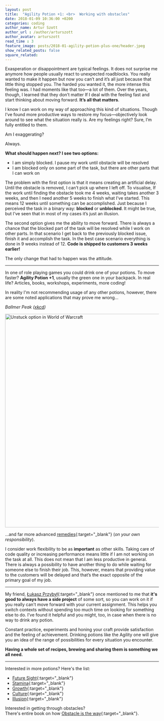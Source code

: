 ```yaml
---
layout: post
title:  "Agility Potion +1: <br>  Working with obstacles"
date: 2018-01-09 10:36:00 +0200
categories: coding
author_name: Artur Szott
author_url : /author/arturszott
author_avatar: arturszott
read_time : 3
feature_image: posts/2018-01-agility-potion-plus-one/header.jpeg
show_related_posts: false
square_related:
---
```

Exasperation or disappointment are typical feelings. It does not surprise me anymore how people usually react to unexpected roadblocks. You really wanted to make it happen but now you can’t and it’s all just because that little thing stopped you. The harded you wanted it, the more intense this feeling was. I had moments like that too—a lot of them. Over the years, though, I learned that they don’t matter If I deal with the feeling fast and start thinking about moving forward. **It’s all that matters**.

I know I can work on my way of approaching this kind of situations. Though I’ve found more productive ways to restore my focus—objectively look around to see what the situation really is. Are my feelings right? Sure, I’m fully entitled to them.

Am I exaggerating?

Always.

**What should happen next? I see two options:**

- I am simply blocked. I pause my work until obstacle will be resolved
- I am blocked only on some part of the task, but there are other parts that I can work on

The problem with the first option is that it means creating an artificial delay. Until the obstacle is removed, I can’t pick up where I left off. To visualise, If the work until finding the obstacle took me 4 weeks, waiting takes another 3 weeks, and then I need another 5 weeks to finish what I’ve started. This means 12 weeks until something can be accomplished. Just because I perceived the task in a binary way: **blocked** or **unblocked**. It might be true, but I’ve seen that in most of my cases it’s just an illusion.

The second option gives me the ability to move forward. There is always a chance that the blocked part of the task will be resolved while I work on other parts. In that scenario I get back to the previously blocked issue, finish it and accomplish the task. In the best case scenario everything is done in 9 weeks instead of 12. **Code is shipped to customers 3 weeks earlier!**

The only change that had to happen was the attitude.

---------------------

In one of role playing games you could drink one of your potions. To move faster? **Agility Potion +1**, usually the green one in your backpack. In real life? Articles, books, workshops, experiments, more coding!

In reality I'm not recommending usage of any other potions, however, there are some noted applications that may prove me wrong...

<em class="snippet-description">Ballmer Peak (<a href="https://xkcd.com/323/" target="_blank">xkcd</a>)</em>

 <img src="https://imgs.xkcd.com/comics/ballmer_peak.png" alt="Unstuck option in World of Warcraft" class="centered" width="700" />

...and far more advanced [remedies][nootropics]{:target="_blank"} (*on your own responsibility*).

I consider work flexibility to be as **important** as other skills. Taking care of code quality or increasing performance means little if I am not working on the task at all. This does not mean that I am less productive in general. There is always a possibility to have another thing to do while waiting for someone else to finish their job. This, however, means that providing value to the customers will be delayed and that’s the exact opposite of the primary goal of my job.

---------------------

My friend, [Łukasz Przybył][lprzybyl]{:target="_blank"} once mentioned to me that **it's good to always have a  side project** of some sort, so you can work on it if you really can't move forward with your current assignment. This helps you switch contexts without spending too much time on looking for something else to do. I’ve found it helpful and you might, too, in case when there is no way to drink any potion.

Constant practice, experiments and honing your craft provide satisfaction and the feeling of achievement. Drinking potions like the Agility one will give you an idea of the range of possibilities for every situation you encounter.

**Having a whole set of recipes, brewing and sharing them is something we all need.**

---------------------

Interested in more potions? Here's the list:
- [Future Sight][jsmolak]{:target="_blank"}
- [Stamina][ygladow]{:target="_blank"}
- [Growth][aszott]{:target="_blank"}
- [Culture][lprzybyl2]{:target="_blank"}
- [Illusion][mkredenweis]{:target="_blank"}

Interested in getting through obstacles?<br />
There's entire book on how [Obstacle is the way][obstacle]{:target="_blank"}.


[lprzybyl]: http://techblog.holidaycheck.com/author/luprzybyl
[lprzybyl2]: http://techblog.holidaycheck.com/post/2017/01/17/adapting-devops-culture-with-calms
[jsmolak]: http://techblog.holidaycheck.com/post/2018/01/02/testing-code-that-isnt-there-yet
[ygladow]: http://techblog.holidaycheck.com/post/2017/07/10/hc-katas
[aszott]: http://techblog.holidaycheck.com/post/2017/07/10/on-personal-development
[mkredenweis]: http://techblog.holidaycheck.com/post/2017/12/22/responsive-images-srcset-and-sizes
[obstacle]: https://www.goodreads.com/book/show/18668059-the-obstacle-is-the-way
[nootropics]: https://bebrainfit.com/brain-enhancing-drugs/
[xkcd]: https://imgs.xkcd.com/comics/ballmer_peak.png
